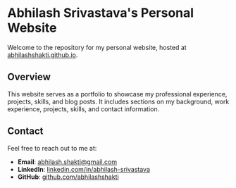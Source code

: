 # Abhilash Srivastava's Personal Website

Welcome to the repository for my personal website, hosted at [abhilashshakti.github.io](https://abhilashshakti.github.io).

## Overview

This website serves as a portfolio to showcase my professional experience, projects, skills, and blog posts. It includes sections on my background, work experience, projects, skills, and contact information.



## Contact

Feel free to reach out to me at:
- **Email**: [abhilash.shakti@gmail.com](mailto:abhilash.shakti@gmail.com)
- **LinkedIn**: [linkedin.com/in/abhilash-srivastava](https://www.linkedin.com/in/abhilash-srivastava/)
- **GitHub**: [github.com/abhilashshakti](https://github.com/abhilashshakti)
